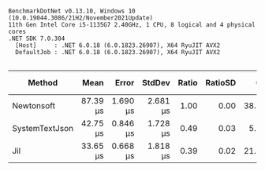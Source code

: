 ```

BenchmarkDotNet v0.13.10, Windows 10 (10.0.19044.3086/21H2/November2021Update)
11th Gen Intel Core i5-1135G7 2.40GHz, 1 CPU, 8 logical and 4 physical cores
.NET SDK 7.0.304
  [Host]     : .NET 6.0.18 (6.0.1823.26907), X64 RyuJIT AVX2
  DefaultJob : .NET 6.0.18 (6.0.1823.26907), X64 RyuJIT AVX2


```
| Method         | Mean     | Error    | StdDev   | Ratio | RatioSD | Gen0    | Allocated | Alloc Ratio |
|--------------- |---------:|---------:|---------:|------:|--------:|--------:|----------:|------------:|
| Newtonsoft     | 87.39 μs | 1.690 μs | 2.681 μs |  1.00 |    0.00 | 38.2080 | 156.25 KB |        1.00 |
| SystemTextJson | 42.75 μs | 0.846 μs | 1.728 μs |  0.49 |    0.03 |  5.7373 |  23.44 KB |        0.15 |
| Jil            | 33.65 μs | 0.668 μs | 1.818 μs |  0.39 |    0.02 | 21.9727 |  89.87 KB |        0.58 |
